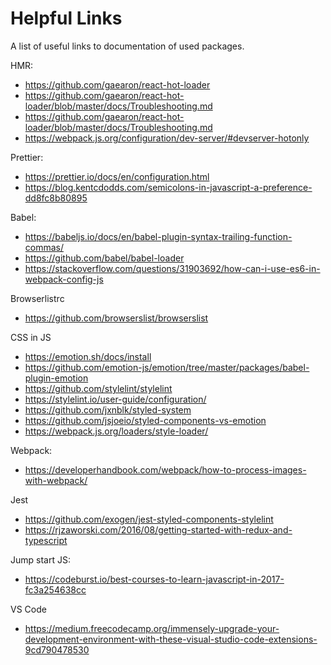 # Helpful Links

A list of useful links to documentation of used packages.

HMR:

- https://github.com/gaearon/react-hot-loader
- https://github.com/gaearon/react-hot-loader/blob/master/docs/Troubleshooting.md
- https://github.com/gaearon/react-hot-loader/blob/master/docs/Troubleshooting.md
- https://webpack.js.org/configuration/dev-server/#devserver-hotonly

Prettier:

- https://prettier.io/docs/en/configuration.html
- https://blog.kentcdodds.com/semicolons-in-javascript-a-preference-dd8fc8b80895

Babel:

- https://babeljs.io/docs/en/babel-plugin-syntax-trailing-function-commas/
- https://github.com/babel/babel-loader
- https://stackoverflow.com/questions/31903692/how-can-i-use-es6-in-webpack-config-js

Browserlistrc

- https://github.com/browserslist/browserslist

CSS in JS

- https://emotion.sh/docs/install
- https://github.com/emotion-js/emotion/tree/master/packages/babel-plugin-emotion
- https://github.com/stylelint/stylelint
- https://stylelint.io/user-guide/configuration/
- https://github.com/jxnblk/styled-system
- https://github.com/jsjoeio/styled-components-vs-emotion
- https://webpack.js.org/loaders/style-loader/

Webpack:

- https://developerhandbook.com/webpack/how-to-process-images-with-webpack/

Jest

- https://github.com/exogen/jest-styled-components-stylelint
- https://rjzaworski.com/2016/08/getting-started-with-redux-and-typescript

Jump start JS:

- https://codeburst.io/best-courses-to-learn-javascript-in-2017-fc3a254638cc

VS Code

- https://medium.freecodecamp.org/immensely-upgrade-your-development-environment-with-these-visual-studio-code-extensions-9cd790478530
